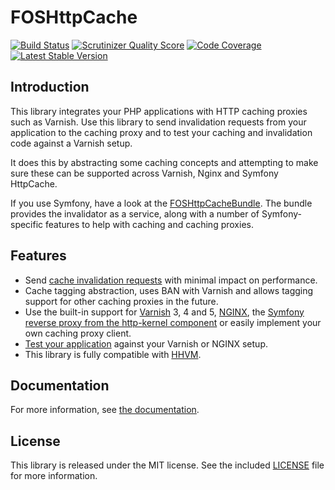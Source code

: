 FOSHttpCache
============
[![Build Status](https://travis-ci.org/FriendsOfSymfony/FOSHttpCache.svg?branch=master)](https://travis-ci.org/FriendsOfSymfony/FOSHttpCache)
[![Scrutinizer Quality Score](https://scrutinizer-ci.com/g/FriendsOfSymfony/FOSHttpCache/badges/quality-score.png?s=bc263d4deb45becdb1469b71e8630c5e65efdcf4)](https://scrutinizer-ci.com/g/FriendsOfSymfony/FOSHttpCache/)
[![Code Coverage](https://scrutinizer-ci.com/g/FriendsOfSymfony/FOSHttpCache/badges/coverage.png?s=a19df7bb7e830642fb937891aebe8c3e1c9f59c0)](https://scrutinizer-ci.com/g/FriendsOfSymfony/FOSHttpCache/)
[![Latest Stable Version](https://poser.pugx.org/friendsofsymfony/http-cache/v/stable.svg)](https://packagist.org/packages/friendsofsymfony/http-cache)

Introduction
------------

This library integrates your PHP applications with HTTP caching proxies such as Varnish.
Use this library to send invalidation requests from your application to the caching proxy
and to test your caching and invalidation code against a Varnish setup.

It does this by abstracting some caching concepts and attempting to make sure these
can be supported across Varnish, Nginx and Symfony HttpCache.

If you use Symfony, have a look at the
[FOSHttpCacheBundle](https://github.com/FriendsOfSymfony/FOSHttpCacheBundle).
The bundle provides the invalidator as a service, along with a number of
Symfony-specific features to help with caching and caching proxies.

Features
--------

* Send [cache invalidation requests](http://foshttpcache.readthedocs.org/en/stable/cache-invalidator.html)
  with minimal impact on performance.
* Cache tagging abstraction, uses BAN with Varnish and allows tagging support for other caching proxies in the future.
* Use the built-in support for [Varnish](http://foshttpcache.readthedocs.org/en/stable/varnish-configuration.html)
  3, 4 and 5, [NGINX](http://foshttpcache.readthedocs.org/en/stable/nginx-configuration.html), the
  [Symfony reverse proxy from the http-kernel component](http://foshttpcache.readthedocs.org/en/stable/symfony-cache-configuration.html)
  or easily implement your own caching proxy client.
* [Test your application](http://foshttpcache.readthedocs.org/en/stable/testing-your-application.html)
  against your Varnish or NGINX setup.
* This library is fully compatible with [HHVM](http://www.hhvm.com).

Documentation
-------------

For more information, see [the documentation](http://foshttpcache.readthedocs.org/en/stable/).

License
-------

This library is released under the MIT license. See the included
[LICENSE](LICENSE) file for more information.
